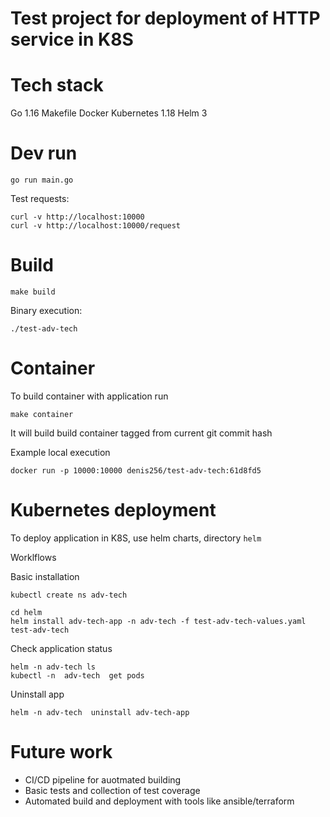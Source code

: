 # Test project for deployment of HTTP service in K8S


# Tech stack

Go 1.16
Makefile
Docker
Kubernetes 1.18
Helm 3


# Dev run

```
go run main.go
```

Test requests:
```
curl -v http://localhost:10000
curl -v http://localhost:10000/request
```


# Build

```
make build
```

Binary execution:
```
./test-adv-tech
```

# Container 

To build container with application run
```
make container
```

It will build build container tagged from current git commit hash

Example local execution

```
docker run -p 10000:10000 denis256/test-adv-tech:61d8fd5
```

# Kubernetes deployment

To deploy application in K8S, use helm charts, directory `helm`

Worklflows

Basic installation
```
kubectl create ns adv-tech

cd helm
helm install adv-tech-app -n adv-tech -f test-adv-tech-values.yaml test-adv-tech
```

Check application status
```
helm -n adv-tech ls 
kubectl -n  adv-tech  get pods 
```

Uninstall app
```
helm -n adv-tech  uninstall adv-tech-app
```

# Future work

* CI/CD pipeline for auotmated building
* Basic tests and collection of test coverage
* Automated build and deployment with tools like ansible/terraform


